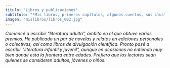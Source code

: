 ```yaml
---
titulo: "Libros y publicaciones"
subtitulo: "*Mis libros, primeros capítulos, algunos cuentos, sus ilustraciones, traducciones, entrevistas asociadas, críticas...*"
imagen: "mislibros/libros_002.jpg"
---
```

_Comencé a escribir “literatura adulta”, ámbito en el que obtuve varios premios. He publicado un par de novelas y relatos en ediciones personales o colectivas, así como libros de divulgación científica. Pronto pasé a escribir “literatura infantil y juvenil”, aunque en ocasiones no entiendo muy bien dónde está la frontera entre edades. Prefiero que los lectores sean quienes se consideren adultos, jóvenes o niños._

